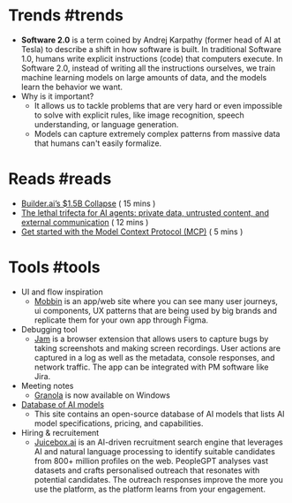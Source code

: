 # Trends #trends
* **Software 2.0** is a term coined by Andrej Karpathy (former head of AI at Tesla) to describe a shift in how software is built. In traditional Software 1.0, humans write explicit instructions (code) that computers execute. In Software 2.0, instead of writing all the instructions ourselves, we train machine learning models on large amounts of data, and the models learn the behavior we want.
* Why is it important?
	* It allows us to tackle problems that are very hard or even impossible to solve with explicit rules, like image recognition, speech understanding, or language generation.
	* Models can capture extremely complex patterns from massive data that humans can't easily formalize.
# Reads #reads
* [Builder.ai’s $1.5B Collapse](https://blog.pragmaticengineer.com/builder-ai-did-not-fake-ai/) ( 15 mins )
* [The lethal trifecta for AI agents: private data, untrusted content, and external communication](https://simonwillison.net/2025/Jun/16/the-lethal-trifecta/) ( 12 mins )
* [Get started with the Model Context Protocol (MCP)](https://modelcontextprotocol.io/introduction) ( 5 mins )
# Tools #tools
* UI and flow inspiration
	* [Mobbin](https://mobbin.com/) is an app/web site where you can see many user journeys, ui components, UX patterns that are being used by big brands and replicate them for your own app through Figma.
* Debugging tool
	* [Jam](https://jam.dev/) is a browser extension that allows users to capture bugs by taking screenshots and making screen recordings. User actions are captured in a log as well as the metadata, console responses, and network traffic. The app can be integrated with PM software like Jira.
* Meeting notes
	* [Granola](https://www.granola.ai/) is now available on Windows
* [Database of AI models](https://models.dev/)
	* This site contains an open-source database of AI models that lists AI model specifications, pricing, and capabilities.
* Hiring & recruitement
	* [Juicebox.ai](https://juicebox.ai/) is an AI-driven recruitment search engine that leverages AI and natural language processing to identify suitable candidates from 800+ million profiles on the web. PeopleGPT analyses vast datasets and crafts personalised outreach that resonates with potential candidates. The outreach responses improve the more you use the platform, as the platform learns from your engagement.
	